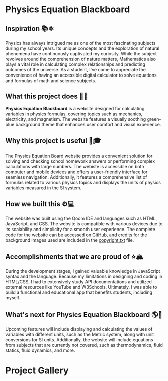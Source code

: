 Physics Equation Blackboard
==================
## Inspiration &#x1F4DA;&#x269B;
Physics has always intrigued me as one of the most fascinating subjects during my school years. Its unique concepts and the exploration of natural phenomena have continuously captivated my curiosity. While the subject revolves around the comprehension of nature matters, Mathematics also plays a vital role in calculating complex relationships and predicting  outcomes of the universe. As a student, I've come to appreciate the convenience of having an accessible digital calculator to solve equations and formulas of math and science subjects.

## What this project does &#x1F30C;&#x1F320;
**Physics Equation Blackboard** is a website designed for calculating variables in physics formulas, covering topics such as mechanics, electricity, and magnetism. The website features a visually soothing green-blue background theme that enhances user comfort and visual experience.

## Why this project is useful &#x1F4D3;&#x1F393;
The Physics Equation Board website provides a convenient solution for solving and checking school homework answers or performing complex calculations with large numbers. The webiste is accessible on both computer and mobile devices and offers a user-friendly interface for seamless navigation. Additionally, it features a comprehensive list of formulas related to various physics topics and displays the units of physics variables measured in the SI system.

## How we built this &#x2699;&#x1F4BB;
The website was built using the Qoom IDE and languages such as HTML, JavaScript, and CSS. The website is compatible with various devices due to its scalability and simplicity for a smooth user experience. The complete code for the website can be accessed on [GitHub]( https://github.com/phyulwin/HackBytesII-2023), and credits for the background images used are included in the [copyright.txt](https://github.com/phyulwin/HackBytesII-2023/blob/main/copyright.txt) file.

## Accomplishments that we are proud of &#x2B50;&#x1F3D4;
During the development stages, I gained valuable knowledge in JavaScript syntax and the language. Because my limitations in designing and coding in HTML/CSS, I had to extensively study API documentations and utilized external resources like YouTube and W3Schools. Ultimately, I was able to build a functional and educational app that benefits students, including myself.

## What's next for Physics Equation Blackboard &#x1F30E;&#x1F52C;
Upcoming features will include displaying and calculating the values of variables with different units, such as the Metric system, along with unit conversions for SI units. Additionally, the website will include equations from subjects that are currently not covered, such as thermodynamics, fluid statics, fluid dynamics, and more.

Project Gallery
==================
[](https://github.com/phyulwin/HackBytesII-2023/blob/main/Assets/Screenshot%20(1065).png)
[](https://github.com/phyulwin/HackBytesII-2023/blob/main/Assets/Screenshot%20(1066).png)
[](https://github.com/phyulwin/HackBytesII-2023/blob/main/Assets/Screenshot%20(1067).png)
[](https://github.com/phyulwin/HackBytesII-2023/blob/main/Assets/Screenshot%20(1068).png)
[](https://github.com/phyulwin/HackBytesII-2023/blob/main/Assets/Screenshot%20(1069).png)
[](https://github.com/phyulwin/HackBytesII-2023/blob/main/Assets/website%20mobile%20view.png)
